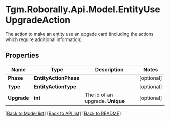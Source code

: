 # Tgm.Roborally.Api.Model.EntityUseUpgradeAction
The action to make an entity use an upgade card (including the actions which require additional information)

## Properties

Name | Type | Description | Notes
------------ | ------------- | ------------- | -------------
**Phase** | **EntityActionPhase** |  | [optional] 
**Type** | **EntityActionType** |  | [optional] 
**Upgrade** | **int** | The id of an upgrade. **Unique** | [optional] 

[[Back to Model list]](../README.md#documentation-for-models) [[Back to API list]](../README.md#documentation-for-api-endpoints) [[Back to README]](../README.md)

